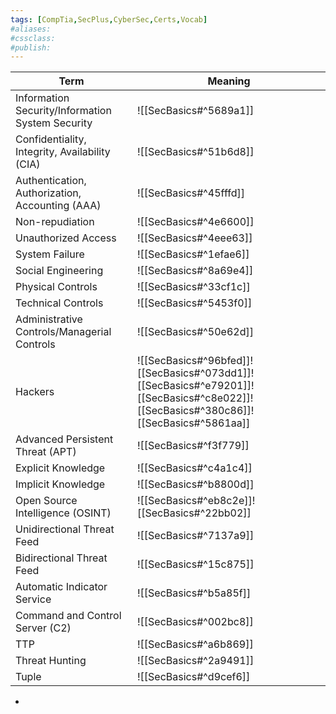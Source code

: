 ```yaml
---
tags: [CompTia,SecPlus,CyberSec,Certs,Vocab]
#aliases:
#cssclass:
#publish:
---
```


| Term                                             | Meaning                                                                                                                              |
| ------------------------------------------------ | ------------------------------------------------------------------------------------------------------------------------------------ |
| Information Security/Information System Security | ![[SecBasics#^5689a1]]                                                                                                               |
| Confidentiality, Integrity, Availability (CIA)   | ![[SecBasics#^51b6d8]]                                                                                                               |
| Authentication, Authorization, Accounting (AAA)  | ![[SecBasics#^45fffd]]                                                                                                               |
| Non-repudiation                                  | ![[SecBasics#^4e6600]]                                                                                                               |
| Unauthorized Access                              | ![[SecBasics#^4eee63]]                                                                                                               |
| System Failure                                   | ![[SecBasics#^1efae6]]                                                                                                               |
| Social Engineering                               | ![[SecBasics#^8a69e4]]                                                                                                               |
| Physical Controls                                | ![[SecBasics#^33cf1c]]                                                                                                               |
| Technical Controls                               | ![[SecBasics#^5453f0]]                                                                                                               |
| Administrative Controls/Managerial Controls      | ![[SecBasics#^50e62d]]                                                                                                               |
| Hackers                                          | ![[SecBasics#^96bfed]]![[SecBasics#^073dd1]]![[SecBasics#^e79201]]![[SecBasics#^c8e022]]![[SecBasics#^380c86]]![[SecBasics#^5861aa]] |
| Advanced Persistent Threat (APT)                 | ![[SecBasics#^f3f779]]                                                                                                               |
| Explicit Knowledge                               | ![[SecBasics#^c4a1c4]]                                                                                                               |
| Implicit Knowledge                               | ![[SecBasics#^b8800d]]                                                                                                               |
| Open Source Intelligence (OSINT)                 | ![[SecBasics#^eb8c2e]]![[SecBasics#^22bb02]]                                                                                         |
| Unidirectional Threat Feed                       | ![[SecBasics#^7137a9]]                                                                                                               |
| Bidirectional Threat Feed                        | ![[SecBasics#^15c875]]                                                                                                               |
| Automatic Indicator Service                      | ![[SecBasics#^b5a85f]]                                                                                                                                     |
| Command and Control Server (C2)                  | ![[SecBasics#^002bc8]]                                                                                                               |
| TTP                                              | ![[SecBasics#^a6b869]]                                                                                                               |
| Threat Hunting                                   | ![[SecBasics#^2a9491]]                                                                                                               |
| Tuple                                            | ![[SecBasics#^d9cef6]]                                                                                                               |

-